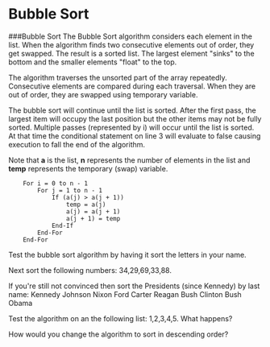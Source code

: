 # Bubble Sort

###Bubble Sort
The Bubble Sort algorithm considers each element in the list. When the algorithm finds two consecutive elements out of order, they get swapped. The result is a sorted list. The largest element "sinks" to the bottom and the smaller elements "float" to the top. 

The algorithm traverses the unsorted part of the array repeatedly. Consecutive elements are compared during each traversal. When they are out of order, they are swapped using temporary variable. 

The bubble sort will continue until the list is sorted. After the first pass, the largest item will occupy the last position but the other items may not be fully sorted. Multiple passes (represented by i) will occur until the list is sorted. At that time the conditional statement on line 3 will evaluate to false causing execution to fall the end of the algorithm.

Note that <b>a</b> is the list, <b>n</b> represents the number of elements in the list and <b>temp</b> represents the temporary (swap) variable.
``` 
    For i = 0 to n - 1
        For j = 1 to n - 1
            If (a(j) > a(j + 1))
                temp = a(j)
                a(j) = a(j + 1)
                a(j + 1) = temp
            End-If
        End-For
    End-For
```

Test the bubble sort algorithm by having it sort the letters in your name.

Next sort the following numbers: 34,29,69,33,88.

If you're still not convinced then sort the Presidents (since Kennedy) by last name:
 Kennedy
 Johnson
 Nixon
 Ford
 Carter
 Reagan
 Bush
 Clinton
 Bush
 Obama

Test the algorithm on an the following list: 
1,2,3,4,5. What happens?

How would you change the algorithm to sort in descending order?


